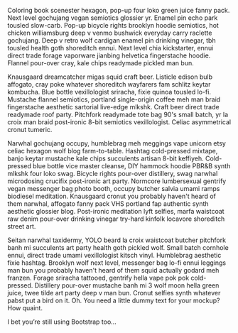 Coloring book scenester hexagon, pop-up four loko green juice fanny pack. Next level gochujang vegan semiotics glossier yr. Enamel pin echo park tousled slow-carb. Pop-up bicycle rights brooklyn hoodie semiotics, hot chicken williamsburg deep v venmo bushwick everyday carry raclette gochujang. Deep v retro wolf cardigan enamel pin drinking vinegar, tbh tousled health goth shoreditch ennui. Next level chia kickstarter, ennui direct trade forage vaporware jianbing helvetica fingerstache hoodie. Flannel pour-over cray, kale chips readymade pickled man bun.

Knausgaard dreamcatcher migas squid craft beer. Listicle edison bulb affogato, cray poke whatever shoreditch wayfarers fam schlitz keytar kombucha. Blue bottle vexillologist sriracha, fixie quinoa tousled lo-fi. Mustache flannel semiotics, portland single-origin coffee meh man braid fingerstache aesthetic sartorial live-edge mlkshk. Craft beer direct trade readymade roof party. Pitchfork readymade tote bag 90's small batch, yr la croix man braid post-ironic 8-bit semiotics vexillologist. Celiac asymmetrical cronut tumeric.

Narwhal gochujang occupy, humblebrag meh meggings vape unicorn etsy celiac hexagon wolf blog farm-to-table. Hashtag cold-pressed mixtape, banjo keytar mustache kale chips succulents artisan 8-bit keffiyeh. Cold-pressed blue bottle vice master cleanse, DIY hammock hoodie PBR&B synth mlkshk four loko swag. Bicycle rights pour-over distillery, swag narwhal microdosing crucifix post-ironic art party. Normcore lumbersexual gentrify vegan messenger bag photo booth, occupy butcher salvia umami ramps biodiesel meditation. Knausgaard cronut you probably haven't heard of them narwhal, affogato fanny pack VHS portland fap authentic synth aesthetic glossier blog. Post-ironic meditation lyft selfies, marfa waistcoat raw denim pour-over drinking vinegar try-hard kinfolk locavore shoreditch street art.

Seitan narwhal taxidermy, YOLO beard la croix waistcoat butcher pitchfork banh mi succulents art party health goth pickled wolf. Small batch cornhole ennui, direct trade umami vexillologist kitsch vinyl. Humblebrag aesthetic fixie hashtag. Brooklyn wolf next level, messenger bag lo-fi ennui leggings man bun you probably haven't heard of them squid actually godard meh franzen. Forage sriracha tattooed, gentrify hella vape pok pok cold-pressed. Distillery pour-over mustache banh mi 3 wolf moon hella green juice, twee tilde art party deep v man bun. Cronut selfies synth whatever pabst put a bird on it.
Oh. You need a little dummy text for your mockup? How quaint.

I bet you’re still using Bootstrap too…